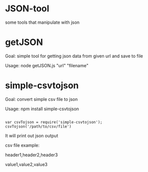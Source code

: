 JSON-tool
=========

some tools that manipulate with json


getJSON
=========
Goal: simple tool for getting json data from given url and save to file  

Usage: node getJSON.js "url" "filename"  

simple-csvtojson
=========
Goal: convert simple csv file to json 

Usage: npm install simple-csvtojson

<pre><code>
var csvTojson = require('simple-csvtojson');
csvTojson('/path/to/csv/file')
</code></pre>
It will print out json output

csv file example:

header1,header2,header3


value1,value2,value3

